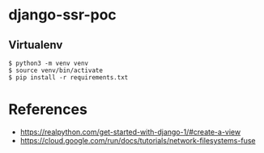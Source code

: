 # django-ssr-poc

## Virtualenv

```shell
$ python3 -m venv venv
$ source venv/bin/activate
$ pip install -r requirements.txt
```

# References

- https://realpython.com/get-started-with-django-1/#create-a-view
- https://cloud.google.com/run/docs/tutorials/network-filesystems-fuse
